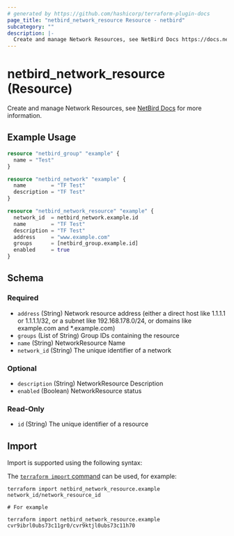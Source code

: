 ```yaml
---
# generated by https://github.com/hashicorp/terraform-plugin-docs
page_title: "netbird_network_resource Resource - netbird"
subcategory: ""
description: |-
  Create and manage Network Resources, see NetBird Docs https://docs.netbird.io/how-to/networks#resources for more information.
---
```


# netbird_network_resource (Resource)

Create and manage Network Resources, see [NetBird Docs](https://docs.netbird.io/how-to/networks#resources) for more information.

## Example Usage

```terraform
resource "netbird_group" "example" {
  name = "Test"
}

resource "netbird_network" "example" {
  name        = "TF Test"
  description = "TF Test"
}

resource "netbird_network_resource" "example" {
  network_id  = netbird_network.example.id
  name        = "TF Test"
  description = "TF Test"
  address     = "www.example.com"
  groups      = [netbird_group.example.id]
  enabled     = true
}
```

<!-- schema generated by tfplugindocs -->
## Schema

### Required

- `address` (String) Network resource address (either a direct host like 1.1.1.1 or 1.1.1.1/32, or a subnet like 192.168.178.0/24, or domains like example.com and *.example.com)
- `groups` (List of String) Group IDs containing the resource
- `name` (String) NetworkResource Name
- `network_id` (String) The unique identifier of a network

### Optional

- `description` (String) NetworkResource Description
- `enabled` (Boolean) NetworkResource status

### Read-Only

- `id` (String) The unique identifier of a resource

## Import

Import is supported using the following syntax:

The [`terraform import` command](https://developer.hashicorp.com/terraform/cli/commands/import) can be used, for example:

```shell
terraform import netbird_network_resource.example network_id/network_resource_id

# For example

terraform import netbird_network_resource.example cvr9ibrl0ubs73c11gr0/cvr9ktjl0ubs73c11h70
```
